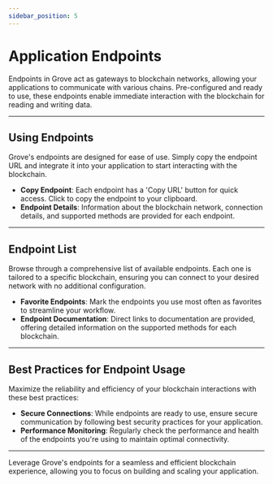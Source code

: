 ```yaml
---
sidebar_position: 5
---
```


# Application Endpoints

Endpoints in Grove act as gateways to blockchain networks, allowing your applications to communicate with various chains. Pre-configured and ready to use, these endpoints enable immediate interaction with the blockchain for reading and writing data.

---

## Using Endpoints

Grove's endpoints are designed for ease of use. Simply copy the endpoint URL and integrate it into your application to start interacting with the blockchain.

- **Copy Endpoint**: Each endpoint has a 'Copy URL' button for quick access. Click to copy the endpoint to your clipboard.
- **Endpoint Details**: Information about the blockchain network, connection details, and supported methods are provided for each endpoint.

---

## Endpoint List

Browse through a comprehensive list of available endpoints. Each one is tailored to a specific blockchain, ensuring you can connect to your desired network with no additional configuration.

- **Favorite Endpoints**: Mark the endpoints you use most often as favorites to streamline your workflow.
- **Endpoint Documentation**: Direct links to documentation are provided, offering detailed information on the supported methods for each blockchain.

---

## Best Practices for Endpoint Usage

Maximize the reliability and efficiency of your blockchain interactions with these best practices:

- **Secure Connections**: While endpoints are ready to use, ensure secure communication by following best security practices for your application.
- **Performance Monitoring**: Regularly check the performance and health of the endpoints you're using to maintain optimal connectivity.

---

Leverage Grove's endpoints for a seamless and efficient blockchain experience, allowing you to focus on building and scaling your application.
